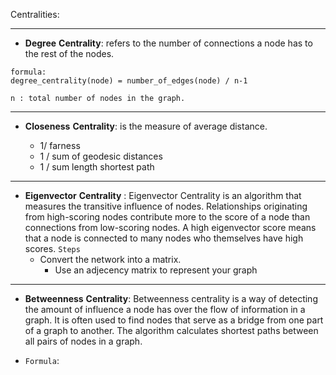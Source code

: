 

Centralities:


___
- __Degree__ __Centrality__: refers to the number of connections a node has to the rest of the nodes.
```
formula:
degree_centrality(node) = number_of_edges(node) / n-1

n : total number of nodes in the graph.
```
___

- __Closeness__ __Centrality__: is the measure of average distance.

    - 1/ farness
    - 1 / sum of geodesic distances
    - 1 / sum length shortest path

___

- __Eigenvector__ __Centrality__ : Eigenvector Centrality is an algorithm that measures the transitive influence of nodes. Relationships originating from high-scoring nodes contribute more to the score of a node than connections from low-scoring nodes. A high eigenvector score means that a node is connected to many nodes who themselves have high scores.
`Steps`
    - Convert the network into a matrix.
        - Use an adjecency matrix to represent your graph
___

- __Betweenness__ __Centrality__: Betweenness centrality is a way of detecting the amount of influence a node has over the flow of information in a graph. It is often used to find nodes that serve as a bridge from one part of a graph to another. The algorithm calculates shortest paths between all pairs of nodes in a graph.

- `Formula`: 